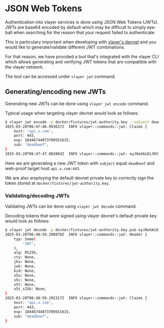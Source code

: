 # JSON Web Tokens

Authentication into vlayer services is done using JSON Web Tokens (JWTs). JWTs are base64
encoded by default which may be difficult to simply eye-ball when searching for the reason
that your request failed to authenticate.

This is particulary important when developing with [vlayer's devnet](/advanced/dev-and-production.html)
and you would like to generate/validate different JWT combinations.

For that reason, we have provided a tool that's integrated with the vlayer CLI which allows
generating and verifying JWT tokens that are compatible with the vlayer network.

The tool can be accessed under `vlayer jwt` command.

## Generating/encoding new JWTs

Generating new JWTs can be done using `vlayer jwt encode` command.

Typical usage when targeting vlayer devnet would look as follows:

```bash
$ vlayer jwt encode -p docker/fixtures/jwt-authority.key --subject deadbeef --host "api.x.com" --post 443
2025-03-28T06:47:46.993637Z  INFO vlayer::commands::jwt: Claims {
    host: "api.x.com",
    port: 443,
    exp: 18446744073709551615,
    sub: "deadbeef",
}
2025-03-28T06:47:47.002804Z  INFO vlayer::commands::jwt: eyJ0eXAiOiJKV1QiLCJhbGciOiJSUzI1NiJ9.eyJob3N0IjoiYXBpLnguY29tIiwicG9ydCI6NDQzLCJleHAiOjE4NDQ2NzQ0MDczNzA5NTUxNjE1LCJzdWIiOiJkZWFkYmVlZiJ9.EPvz_8kHV1FW3SObjzmyN_WOCbmQvBNHHDsjMYd0M__lbfpeDUJinM8vLJ4KLYpo_nqEBipq4rl656pImXPNHKpmyrjWaEueG5bNY67Vyxa7A8B7jHkqnVpFe7L5kX-5M-kC-8JLxmlsNAMhm40vrmiC3uqFqnFAiXxefV-usnlGgnLMZSWfo5PwRFhayEsObHCJImsj5tKIUUS1d2dDzwRhBmrAIvOihbvAVnSQsrHTMxfs2-OsUQjRkDfEsBhz46Ei1fBRFoAj0-SQH04YBaWkQlNqStXOL2n_2eQyUnAJH_5sn7lSmXQLPhUlNHdh2Ly8DJ6qcZpGEoM1fKXL7nOIay5pEThGPqAZGiXL3yMt-E550EX_ccvTIYzSBqZ671Q4ziy1acNIWBsL5abm-Rui-crQHSXAH6q8ADQCEdMZT6jw6XeNxt-AQIh_GduVlIALoZBYrfsJi8MfcWsYwQ36TAzp67Wb7LmqXGWfVv0_XSNLjFMc-WGqTk195jfY-Sb8v11opF7BKEW1sH89ALCGX0dWMTablAzox8eKwawEZWmL0xEXQwqARqJD20EnWW6tZ3X8LV5JAVNhAfM6Yp9wJ_BWJmlN_5P7F6ODy_nTlr5tJ5yLpX2OLRQQrsIyRB-Y4VdH8K5riIIOPcjapXtIoqEaFNmkls5hX_3jzKk
```

Here we are generating a new JWT token with `subject` equal `deadbeef` and web-proof target host `api.x.com:443`.

We are also employing the default devnet private key to correctly sign the token stored at `docker/fixtures/jwt-authority.key`.

### Validating/decoding JWTs

Validating JWTs can be done using `vlayer jwt decode` command.

Decoding tokens that were signed using vlayer devnet's default private key would look as follows:

```bash
$ vlayer jwt decode -p docker/fixtures/jwt-authority.key.pub eyJ0eXAiOiJKV1QiLCJhbGciOiJSUzI1NiJ9.eyJob3N0IjoiYXBpLnguY29tIiwicG9ydCI6NDQzLCJleHAiOjE4NDQ2NzQ0MDczNzA5NTUxNjE1LCJzdWIiOiJkZWFkYmVlZiJ9.EPvz_8kHV1FW3SObjzmyN_WOCbmQvBNHHDsjMYd0M__lbfpeDUJinM8vLJ4KLYpo_nqEBipq4rl656pImXPNHKpmyrjWaEueG5bNY67Vyxa7A8B7jHkqnVpFe7L5kX-5M-kC-8JLxmlsNAMhm40vrmiC3uqFqnFAiXxefV-usnlGgnLMZSWfo5PwRFhayEsObHCJImsj5tKIUUS1d2dDzwRhBmrAIvOihbvAVnSQsrHTMxfs2-OsUQjRkDfEsBhz46Ei1fBRFoAj0-SQH04YBaWkQlNqStXOL2n_2eQyUnAJH_5sn7lSmXQLPhUlNHdh2Ly8DJ6qcZpGEoM1fKXL7nOIay5pEThGPqAZGiXL3yMt-E550EX_ccvTIYzSBqZ671Q4ziy1acNIWBsL5abm-Rui-crQHSXAH6q8ADQCEdMZT6jw6XeNxt-AQIh_GduVlIALoZBYrfsJi8MfcWsYwQ36TAzp67Wb7LmqXGWfVv0_XSNLjFMc-WGqTk195jfY-Sb8v11opF7BKEW1sH89ALCGX0dWMTablAzox8eKwawEZWmL0xEXQwqARqJD20EnWW6tZ3X8LV5JAVNhAfM6Yp9wJ_BWJmlN_5P7F6ODy_nTlr5tJ5yLpX2OLRQQrsIyRB-Y4VdH8K5riIIOPcjapXtIoqEaFNmkls5hX_3jzKk
2025-03-28T06:48:59.290970Z  INFO vlayer::commands::jwt: Header {
    typ: Some(
        "JWT",
    ),
    alg: RS256,
    cty: None,
    jku: None,
    jwk: None,
    kid: None,
    x5u: None,
    x5c: None,
    x5t: None,
    x5t_s256: None,
}
2025-03-28T06:48:59.292317Z  INFO vlayer::commands::jwt: Claims {
    host: "api.x.com",
    port: 443,
    exp: 18446744073709551615,
    sub: "deadbeef",
}
```
